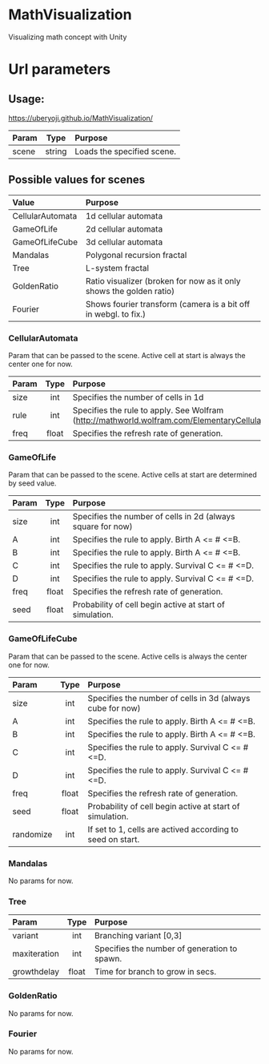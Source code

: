 # MathVisualization
Visualizing math concept with Unity

# Url parameters

## Usage:
https://uberyoji.github.io/MathVisualization/

| Param         | Type    | Purpose  |
|:--------------|:-------:|:-----|
| scene    | string | Loads the specified scene.            |

## Possible values for scenes
| Value              | Purpose  |
|:-------------------|:-------  |
| CellularAutomata   |  1d cellular automata |
| GameOfLife    	 |  2d cellular automata |
| GameOfLifeCube     |  3d cellular automata |
| Mandalas    		 |  Polygonal recursion fractal |
| Tree    			 | L-system fractal |
| GoldenRatio		 | Ratio visualizer (broken for now as it only shows the golden ratio) |
| Fourier 			 | Shows fourier transform (camera is a bit off in webgl. to fix.)

### CellularAutomata
Param that can be passed to the scene. Active cell at start is always the center one for now.

| Param         | Type    | Purpose  |
|:--------------|:-------:|:-----|
| size    | int | Specifies the number of cells in 1d |
| rule    | int | Specifies the rule to apply. See Wolfram (http://mathworld.wolfram.com/ElementaryCellularAutomaton.html) |
| freq    | float | Specifies the refresh rate of generation. |

### GameOfLife
Param that can be passed to the scene. Active cells at start are determined by seed value.

| Param         | Type    | Purpose  |
|:--------------|:-------:|:-----|
| size    | int | Specifies the number of cells in 2d (always square for now) |
| A    | int | Specifies the rule to apply. Birth A <= # <=B. |
| B    | int | Specifies the rule to apply. Birth A <= # <=B. |
| C    | int | Specifies the rule to apply. Survival C <= # <=D. |
| D    | int | Specifies the rule to apply. Survival C <= # <=D. |
| freq    | float | Specifies the refresh rate of generation. |
| seed    | float | Probability of cell begin active at start of simulation. |


### GameOfLifeCube
Param that can be passed to the scene. Active cells is always the center one for now.

| Param         | Type    | Purpose  |
|:--------------|:-------:|:-----|
| size    | int | Specifies the number of cells in 3d (always cube for now) |
| A    | int | Specifies the rule to apply. Birth A <= # <=B. |
| B    | int | Specifies the rule to apply. Birth A <= # <=B. |
| C    | int | Specifies the rule to apply. Survival C <= # <=D. |
| D    | int | Specifies the rule to apply. Survival C <= # <=D. |
| freq    | float | Specifies the refresh rate of generation. |
| seed    | float | Probability of cell begin active at start of simulation. |
| randomize | int | If set to 1, cells are actived according to seed on start. |

### Mandalas
No params for now.

### Tree
| Param         | Type    | Purpose  |
|:--------------|:-------:|:-----|
| variant    | int | Branching variant [0,3] |
| maxiteration    | int | Specifies the number of generation to spawn. |
| growthdelay    | float | Time for branch to grow in secs.  |

### GoldenRatio
No params for now.

### Fourier
No params for now.








